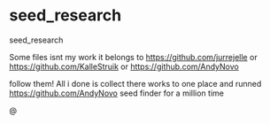 # seed_research
seed_research


Some files isnt my work it belongs to
https://github.com/jurrejelle
or
https://github.com/KalleStruik
or
https://github.com/AndyNovo

follow them! All i done is collect there works to one place
and runned https://github.com/AndyNovo seed finder for a million time

@
